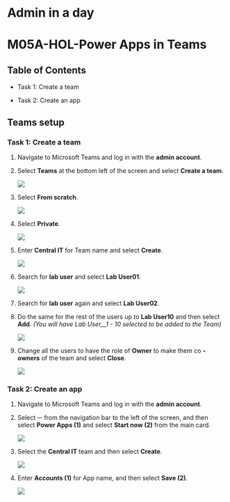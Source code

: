 # Admin in a day

# M05A-HOL-Power Apps in Teams

## Table of Contents
   
   - Task 1: Create a team  

   - Task 2: Create an app

## Teams setup

### Task 1: Create a team

1. Navigate to Microsoft Teams and log in with the **admin account**.

2. Select **Teams** at the bottom left of the screen and select **Create a team**.

   ![](images/M05/po37.png)

4. Select **From scratch**.

   ![](images/M05/T1A-S4.png)

5. Select **Private**.

   ![](images/M05/T1A-S5.png)

6. Enter **Central IT** for Team name and select **Create**.

   ![](images/M05/T1A-S6.png)

7. Search for **lab user** and select **Lab User01**.

   ![](images/M05/T1A-S7.png)

8. Search for **lab user** again and select **Lab User02**.

9. Do the same for the rest of the users up to **Lab User10** and then select **Add**. _(You will have Lab User__1 - 10 selected to be added to the Team)_

   ![](images/M05/T1A-S9.png)

10. Change all the users to have the role of **Owner** to make them co **- owners** of the team and select **Close**.

    ![](images/M05/T1A-S10.png)

### Task 2: Create an app

1. Navigate to Microsoft Teams and log in with the **admin account**.

2. Select **∙∙∙** from the navigation bar to the left of the screen, and then select **Power Apps (1)** and select **Start now (2)** from the main card.

   ![](images/M05/T2A-S2.png)

3. Select the **Central IT** team and then select **Create**.

   ![](images/M05/po38.png)

4. Enter **Accounts (1)** for App name, and then select **Save (2)**.

   ![](images/M05/T2A-S4.png)
